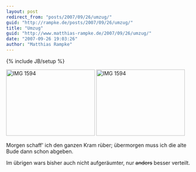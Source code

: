 ```yaml
---
layout: post
redirect_from: "posts/2007/09/26/umzug/"
guid: "http://rampke.de/posts/2007/09/26/umzug/"
title: "Umzug"
guid: "http://www.matthias-rampke.de/2007/09/26/umzug/"
date: "2007-09-26 19:03:26"
author: "Matthias Rampke"
---
```

{% include JB/setup %}

<a href="http://www.ipernity.com/doc/matthias-rampke/749009"><img src="http://u1.ipernity.com/u/1/2D/A5/697645.a386caad1.m.jpg" alt="IMG 1594" border="0" height="180" width="240"  /></a>
<a href="http://www.ipernity.com/doc/matthias-rampke/749009"><img src="http://u1.ipernity.com/u/1/2D/A5/697645.a386caad1.m.jpg" alt="IMG 1594" border="0" height="180" width="240"  /></a>

Morgen schaff' ich den ganzen Kram r&uuml;ber; &uuml;bermorgen muss ich die alte Bude dann schon abgeben.

Im &uuml;brigen wars bisher auch nicht aufger&auml;umter, nur <strike>anders</strike> besser verteilt.

